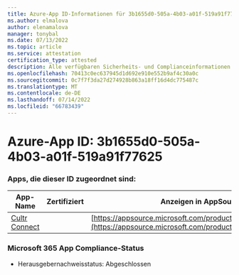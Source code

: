 ```yaml
---
title: Azure-App ID-Informationen für 3b1655d0-505a-4b03-a01f-519a91f77625
ms.author: elmalova
author: elenamalova
manager: tonybal
ms.date: 07/13/2022
ms.topic: article
ms.service: attestation
certification_type: attested
description: Alle verfügbaren Sicherheits- und Complianceinformationen für 3b1655d0-505a-4b03-a01f-519a91f77625.
ms.openlocfilehash: 70413c0ec637945d1d692e910e552b9af4c30a0c
ms.sourcegitcommit: 0c7f7f3da27d274928b863a18ff16d4dc775487c
ms.translationtype: MT
ms.contentlocale: de-DE
ms.lasthandoff: 07/14/2022
ms.locfileid: "66783439"
---
```

# <a name="azure-app-id-3b1655d0-505a-4b03-a01f-519a91f77625"></a>Azure-App ID: 3b1655d0-505a-4b03-a01f-519a91f77625


### <a name="apps-associated-with-this-id"></a>Apps, die dieser ID zugeordnet sind:
| **App-Name** | **Zertifiziert** | **Anzeigen in AppSource** |
|--------------|---------------|-----------------------|
| [Cultr Connect](../forward/WA200003008.md) |  | [https://appsource.microsoft.com/product/office/WA200003008](https://appsource.microsoft.com/product/office/WA200003008) |

### <a name="microsoft-365-app-compliance-status"></a>Microsoft 365 App Compliance-Status
- Herausgebernachweisstatus: Abgeschlossen
